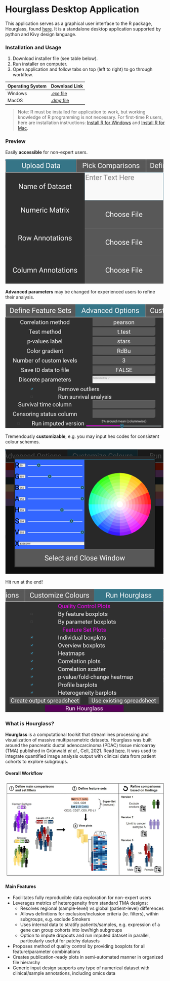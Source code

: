 # Hourglass Desktop Application

This application serves as a graphical user interface to the R package, Hourglass, found [here](https://github.com/kazeera/Hourglass/).
It is a standalone desktop application supported by python and Kivy design language.
### Installation and Usage

1. Download installer file (see table below).
2. Run installer on computer.
3. Open application and follow tabs on top (left to right) to go through workflow.

  | Operating System | Download Link |
  |:-|:-|
  | Windows | [*.exe* file ](Executable/Hourglass.exe) |
  | MacOS | [*.dmg* file ](Executable/Hourglass.exe) |

> Note: R must be installed for application to work, but working knowledge of R programming is not necessary. 
For first-time R users, here are installation instructions: [Install R for Windows](https://datag.org/resources/documents/spring-2018/37-de-barros-installing-r-on-windows/file) and [Install R for Mac](https://people.umass.edu/biep540w/pdf/HOW%20TO%20install%20R%20and%20R%20Studio%20MAC%20Users%20Fall%202020.pdf).

### Preview
Easily **accessible** for non-expert users.

<img src="ReadMe/upload_data.png?raw=true" width="500"></img>

**Advanced parameters** may be changed for experienced users to refine their analysis.

<img src="ReadMe/advanced_options.png?raw=true" width="500"></img>

Tremendously **customizable**, e.g. you may input hex codes for consistent colour schemes.

<img src="ReadMe/customize_colors.png?raw=true" width="500"></img>

Hit run at the end!

<img src="ReadMe/run_hourglass.png?raw=true" width="500"></img>


### What is Hourglass?
**Hourglass** is a computational toolkit that streamlines processing and visualization of massive multiparametric datasets. 
Hourglass was built around the pancreatic ductal adenocarcinoma (PDAC) tissue microarray (TMA) published in Grünwald *et al.*, Cell, 2021. Read [here](https://www.sciencedirect.com/science/article/pii/S0092867421011053?via%3Dihub). 
It was used to integrate quantified image analysis output with clinical data from patient cohorts to explore subgroups.

#### Overall Workflow
![](ReadMe/workflow.JPG?raw=true)

#### Main Features
- Facilitates fully reproducible data exploration for non-expert users
- Leverages metrics of heterogeneity from standard TMA designs:
  - Resolves regional (sample-level) vs global (patient-level) differences
  - Allows definitions for exclusion/inclusion criteria (ie. filters), within subgroups, e.g. exclude Smokers
  - Uses internal data to stratify patients/samples, e.g. expression of a gene can group cohorts into low/high subgroups
  - Option to impute dropouts and run imputed dataset in parallel, particularly useful for patchy datasets
- Proposes method of quality control by providing boxplots for all feature/parameter combinations
- Creates publication-ready plots in semi-automated manner in organized file hierarchy
- Generic input design supports any type of numerical dataset with clinical/sample annotations, including omics data

